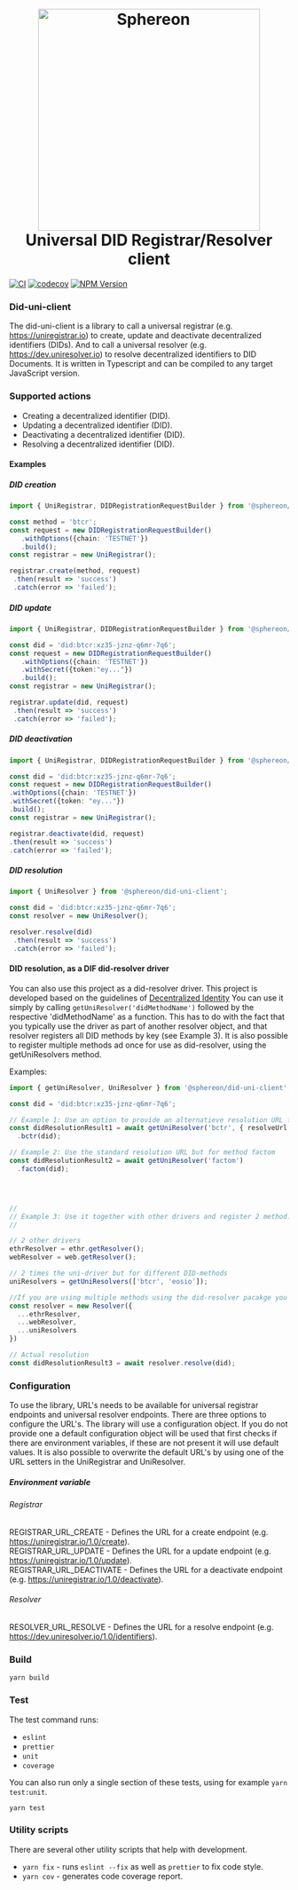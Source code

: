 <h1 align="center">
  <br>
  <a href="https://www.sphereon.com"><img src="https://sphereon.com/content/themes/sphereon/assets/img/logo.svg" alt="Sphereon" width="400"></a>
  <br>Universal DID Registrar/Resolver client 
  <br>
</h1>

[![CI](https://github.com/Sphereon-Opensource/did-uni-client/actions/workflows/main.yml/badge.svg)](https://github.com/Sphereon-Opensource/did-uni-client/actions/workflows/main.yml)  [![codecov](https://codecov.io/gh/Sphereon-Opensource/did-uni-client/branch/develop/graph/badge.svg?token=7J4D2LRZK4)](https://codecov.io/gh/Sphereon-Opensource/did-uni-client) [![NPM Version](https://img.shields.io/npm/v/@sphereon/did-uni-client.svg)](https://npm.im/@sphereon/did-uni-client)

### Did-uni-client
The did-uni-client is a library to call a universal registrar (e.g. https://uniregistrar.io) to create, update and deactivate decentralized identifiers (DIDs). 
And to call a universal resolver (e.g. https://dev.uniresolver.io) to resolve decentralized identifiers to DID Documents. It is written in Typescript and can be compiled to any target JavaScript version.

### Supported actions
 * Creating a decentralized identifier (DID).
 * Updating a decentralized identifier (DID).
 * Deactivating a decentralized identifier (DID).
 * Resolving a decentralized identifier (DID).

#### Examples

##### DID creation
 ```typescript
import { UniRegistrar, DIDRegistrationRequestBuilder } from '@sphereon/did-uni-client';

const method = 'btcr';
const request = new DIDRegistrationRequestBuilder()
    .withOptions({chain: 'TESTNET'})
    .build();
const registrar = new UniRegistrar();

registrar.create(method, request) 
  .then(result => 'success')
  .catch(error => 'failed');
 ```

##### DID update
 ```typescript
import { UniRegistrar, DIDRegistrationRequestBuilder } from '@sphereon/did-uni-client';

const did = 'did:btcr:xz35-jznz-q6mr-7q6';
const request = new DIDRegistrationRequestBuilder()
    .withOptions({chain: 'TESTNET'})
    .withSecret({token:"ey..."})
    .build();
const registrar = new UniRegistrar();

registrar.update(did, request)
  .then(result => 'success')
  .catch(error => 'failed');
 ```

##### DID deactivation

 ```typescript
import { UniRegistrar, DIDRegistrationRequestBuilder } from '@sphereon/did-uni-client';

const did = 'did:btcr:xz35-jznz-q6mr-7q6';
const request = new DIDRegistrationRequestBuilder()
.withOptions({chain: 'TESTNET'})
.withSecret({token: "ey..."})
.build();
const registrar = new UniRegistrar();

registrar.deactivate(did, request)
.then(result => 'success')
.catch(error => 'failed');
 ```

##### DID resolution
 ```typescript
import { UniResolver } from '@sphereon/did-uni-client';

const did = 'did:btcr:xz35-jznz-q6mr-7q6';
const resolver = new UniResolver();

resolver.resolve(did)
  .then(result => 'success')
  .catch(error => 'failed');
 ```

#### DID resolution, as a DIF did-resolver driver
You can also use this project as a did-resolver driver. This project is developed based on the guidelines of [Decentralized Identity](https://github.com/decentralized-identity/did-resolver/tree/master#implementing-a-did-method)
You can use it simply by calling `getUniResolver('didMethodName')` followed by the respective 'didMethodName' as a function. This has to do with the fact that you typically use the driver as part of another resolver object, and that resolver registers all DID methods by key (see Example 3). 
It is also possible to register multiple methods ad once for use as did-resolver, using the getUniResolvers method.

Examples:
```typescript
import { getUniResolver, UniResolver } from '@sphereon/did-uni-client';

const did = 'did:btcr:xz35-jznz-q6mr-7q6';

// Example 1: Use an option to provide an alternatieve resolution URL for bctr method
const didResolutionResult1 = await getUniResolver('bctr', { resolveUrl: 'https://dev.uniresolver.io/1.0/identifiers'})
  .bctr(did);

// Example 2: Use the standard resolution URL but for method factom
const didResolutionResult2 = await getUniResolver('factom')
  .factom(did);




//
// Example 3: Use it together with other drivers and register 2 method:
//

// 2 other drivers
ethrResolver = ethr.getResolver();
webResolver = web.getResolver();

// 2 times the uni-driver but for different DID-methods
uniResolvers = getUniResolvers(['btcr', 'eosio']);

//If you are using multiple methods using the did-resolver pacakge you need to flatten them into one object
const resolver = new Resolver({
  ...ethrResolver,
  ...webResolver,
  ...uniResolvers
})

// Actual resolution
const didResolutionResult3 = await resolver.resolve(did);

```
### Configuration
To use the library, URL's needs to be available for universal registrar endpoints and universal resolver endpoints. There are three options to configure the URL's.
The library will use a configuration object. If you do not provide one a default configuration object will be used that first checks if there are environment variables, if these are not present it will use default values. It is also possible to overwrite the default URL's by using one of the URL setters in the UniRegistrar and UniResolver.

##### Environment variable
###### Registrar
REGISTRAR_URL_CREATE - Defines the URL for a create endpoint (e.g. https://uniregistrar.io/1.0/create).  
REGISTRAR_URL_UPDATE - Defines the URL for a update endpoint (e.g. https://uniregistrar.io/1.0/update).  
REGISTRAR_URL_DEACTIVATE - Defines the URL for a deactivate endpoint (e.g. https://uniregistrar.io/1.0/deactivate).  

###### Resolver
RESOLVER_URL_RESOLVE - Defines the URL for a resolve endpoint (e.g. https://dev.uniresolver.io/1.0/identifiers).  


### Build
```shell
yarn build
```

### Test
The test command runs:
* `eslint`
* `prettier`
* `unit`
* `coverage`

You can also run only a single section of these tests, using for example `yarn test:unit`.
```shell
yarn test
```

### Utility scripts
There are several other utility scripts that help with development.

* `yarn fix` - runs `eslint --fix` as well as `prettier` to fix code style.
* `yarn cov` - generates code coverage report.
